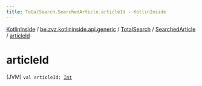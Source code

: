 ```yaml
---
title: TotalSearch.SearchedArticle.articleId - KotlinInside
---
```


[KotlinInside](../../../index.html) / [be.zvz.kotlininside.api.generic](../../index.html) / [TotalSearch](../index.html) / [SearchedArticle](index.html) / [articleId](./article-id.html)

# articleId

(JVM) `val articleId: `[`Int`](https://kotlinlang.org/api/latest/jvm/stdlib/kotlin/-int/index.html)